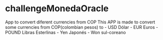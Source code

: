 # challengeMonedaOracle
App to convert diferent currencies from COP
This APP is made to convert some currencies from COP(colombian pesos) to 
        - USD Dólar
       - EUR Euros
       - POUND Libras Esterlinas
       - Yen Japonés
       - Won sul-coreano
